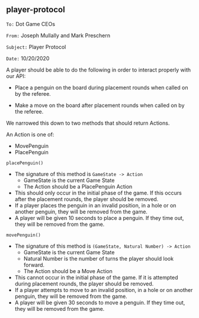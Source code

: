 ##  player-protocol

`To:` Dot Game CEOs

`From:` Joseph Mullally and Mark Preschern

`Subject:` Player Protocol

`Date:` 10/20/2020

A player should be able to do the following in order to interact properly with our API:

- Place a penguin on the board during placement rounds when called on by the referee.

- Make a move on the board after placement rounds when called on by the referee.

We narrowed this down to two methods that should return Actions.

An Action is one of:
- MovePenguin
- PlacePenguin

`placePenguin()`
- The signature of this method is `GameState -> Action`
    - GameState is the current Game State
    - The Action should be a PlacePenguin Action
- This should only occur in the initial phase of the game. If this occurs after the placement rounds,
the player should be removed.
- If a player places the penguin in an invalid position, in a hole or on another penguin, they 
will be removed from the game.
- A player will be given 10 seconds to place a penguin.  If they time out, they will be removed
 from the game.


`movePenguin()`
- The signature of this method is `(GameState, Natural Number) -> Action`
    - GameState is the current Game State
    - Natural Number is the number of  turns the player should look forward.
    - The Action should be a Move Action
- This cannot occur in the initial phase of the game.  If it is attempted during placement rounds,
 the player should be removed.
 - If a player attempts to move to an invalid position, in a hole or on another penguin, they 
 will be removed from the game.
 - A player will be given 30 seconds to move a penguin.  If they time out, they will be removed
  from the game.
